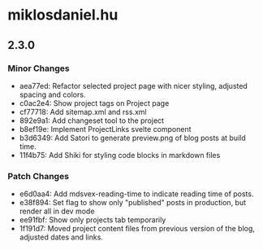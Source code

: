 # miklosdaniel.hu

## 2.3.0

### Minor Changes

- aea77ed: Refactor selected project page with nicer styling, adjusted spacing and colors.
- c0ac2e4: Show project tags on Project page
- cf77718: Add sitemap.xml and rss.xml
- 892e9a1: Add changeset tool to the project
- b8ef19e: Implement ProjectLinks svelte component
- b3d6349: Add Satori to generate preview.png of blog posts at build time.
- 11f4b75: Add Shiki for styling code blocks in markdown files

### Patch Changes

- e6d0aa4: Add mdsvex-reading-time to indicate reading time of posts.
- e38f894: Set flag to show only "published" posts in production, but render all in dev mode
- ee91fbf: Show only projects tab temporarily
- 1f191d7: Moved project content files from previous version of the blog, adjusted dates and links.
